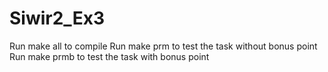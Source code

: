 # Siwir2_Ex3 
Run make all to compile
Run make prm to test the task without bonus point
Run make prmb to test the task with bonus point